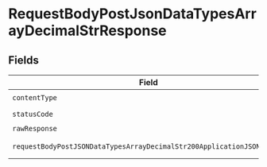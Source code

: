 # RequestBodyPostJsonDataTypesArrayDecimalStrResponse


## Fields

| Field                                                                                                                                                      | Type                                                                                                                                                       | Required                                                                                                                                                   | Description                                                                                                                                                |
| ---------------------------------------------------------------------------------------------------------------------------------------------------------- | ---------------------------------------------------------------------------------------------------------------------------------------------------------- | ---------------------------------------------------------------------------------------------------------------------------------------------------------- | ---------------------------------------------------------------------------------------------------------------------------------------------------------- |
| `contentType`                                                                                                                                              | *string*                                                                                                                                                   | :heavy_check_mark:                                                                                                                                         | N/A                                                                                                                                                        |
| `statusCode`                                                                                                                                               | *int*                                                                                                                                                      | :heavy_check_mark:                                                                                                                                         | N/A                                                                                                                                                        |
| `rawResponse`                                                                                                                                              | [\Psr\Http\Message\ResponseInterface](https://www.php-fig.org/psr/psr-7/#33-psrhttpmessageresponseinterface)                                               | :heavy_minus_sign:                                                                                                                                         | N/A                                                                                                                                                        |
| `requestBodyPostJSONDataTypesArrayDecimalStr200ApplicationJSONObject`                                                                                      | [?RequestBodyPostJSONDataTypesArrayDecimalStr200ApplicationJSON](../../models/operations/RequestBodyPostJSONDataTypesArrayDecimalStr200ApplicationJSON.md) | :heavy_minus_sign:                                                                                                                                         | OK                                                                                                                                                         |
